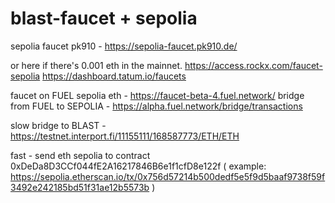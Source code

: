 # blast-faucet + sepolia

sepolia faucet pk910 - https://sepolia-faucet.pk910.de/

or here if there's 0.001 eth in the mainnet.
https://access.rockx.com/faucet-sepolia
https://dashboard.tatum.io/faucets

faucet on FUEL sepolia eth - https://faucet-beta-4.fuel.network/
bridge from FUEL to SEPOLIA - https://alpha.fuel.network/bridge/transactions

slow bridge to BLAST - https://testnet.interport.fi/11155111/168587773/ETH/ETH

fast - send eth sepolia to contract 0xDeDa8D3CCf044fE2A16217846B6e1f1cfD8e122f ( example: https://sepolia.etherscan.io/tx/0x756d57214b500dedf5e5f9d5baaf9738f59f3492e242185bd51f31ae12b5573b )


